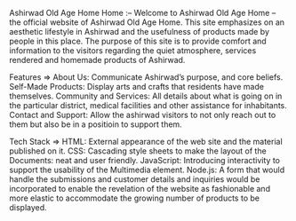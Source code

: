 Ashirwad Old Age Home Home :– 
Welcome to Ashirwad Old Age Home – the official website of Ashirwad Old Age Home. This site emphasizes on an aesthetic lifestyle in Ashirwad and the usefulness of products made by people in this place. The purpose of this site is to provide comfort and information to the visitors regarding the quiet atmosphere, services rendered and homemade products of Ashirwad.

Features =>
About Us: Communicate Ashirwad’s purpose, and core beliefs. 
Self-Made Products: Display arts and crafts that residents have made themselves. Community and Services: All details about what is going on in the particular district, medical facilities and other assistance for inhabitants. Contact and Support: Allow the ashirwad visitors to not only reach out to them but also be in a positioin to support them. 

Tech Stack =>
HTML: External appearance of the web site and the material published on it. CSS: Cascading style sheets to make the layout of the Documents: neat and user friendly. JavaScript: Introducing interactivity to support the usability of the Multimedia element. Node.js: A form that would handle the submissions and customer details and inquiries would be incorporated to enable the revelation of the website as fashionable and more elastic to accommodate the growing number of products to be displayed.
